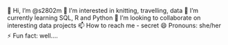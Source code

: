 👋 Hi, I’m @s2802m
👀 I’m interested in knitting, travelling, data
🌱 I’m currently learning SQL, R and Python
💞️ I’m looking to collaborate on interesting data projects
📫 How to reach me - secret
😄 Pronouns: she/her
⚡ Fun fact: well....

<!---
s2802m/s2802m is a ✨ special ✨ repository because its `README.md` (this file) appears on your GitHub profile.
You can click the Preview link to take a look at your changes.
--->
